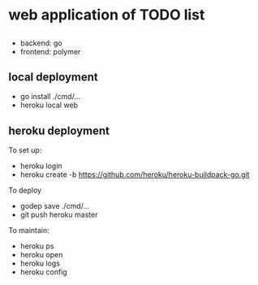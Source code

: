 # web application of TODO list

## 

* backend: go
* frontend: polymer 

## local deployment

* go install ./cmd/...
* heroku local web

## heroku deployment

To set up:

* heroku login
* heroku create -b https://github.com/heroku/heroku-buildpack-go.git

To deploy

* godep save ./cmd/...
* git push heroku master

To maintain:

* heroku ps
* heroku open
* heroku logs
* heroku config
